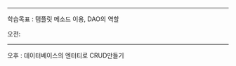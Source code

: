 <hr>

학습목표 :  탬플릿 메소드 이용, DAO의 역할


오전:





















<hr>


오후 :  데이터베이스의 엔터티로 CRUD만들기












